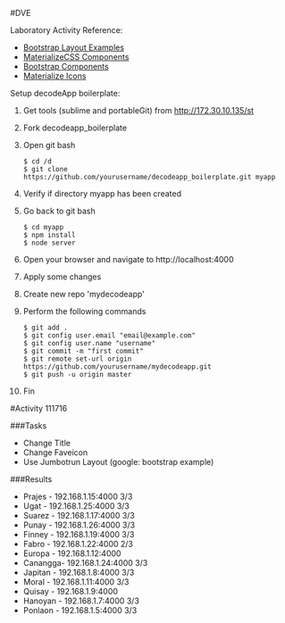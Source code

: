 #DVE

Laboratory Activity Reference:

* [Bootstrap Layout Examples](http://v4-alpha.getbootstrap.com/examples)
* [MaterializeCSS Components](http://materializecss.com/)
* [Bootstrap Components](http://getbootstrap.com/components)
* [Materialize Icons](http://materializecss.com/icons.html)


Setup decodeApp boilerplate:

1. Get tools (sublime and portableGit) from http://172.30.10.135/st
2. Fork decodeapp_boilerplate
3. Open git bash
   
   ```
   $ cd /d
   $ git clone   https://github.com/yourusername/decodeapp_boilerplate.git myapp
   ```
   
4. Verify if directory myapp has been created
5. Go back to git bash
   
   ```
   $ cd myapp
   $ npm install
   $ node server
   ```
   
6. Open your browser and navigate to http://localhost:4000
7. Apply some changes
8. Create new repo 'mydecodeapp'
9. Perform the following commands

	```
	$ git add .
	$ git config user.email "email@example.com"
	$ git config user.name "username"
	$ git commit -m "first commit"
	$ git remote set-url origin https://github.com/yourusername/mydecodeapp.git
	$ git push -u origin master
	```
	
10. Fin


#Activity 111716

###Tasks 

* Change Title
* Change Faveicon
* Use Jumbotrun Layout (google: bootstrap example)

###Results

* Prajes 	- 192.168.1.15:4000 3/3
* Ugat	- 192.168.1.25:4000 3/3	
* Suarez	- 192.168.1.17:4000 3/3
* Punay	- 192.168.1.26:4000 3/3
* Finney	- 192.168.1.19:4000 3/3
* Fabro	- 192.168.1.22:4000 2/3
* Europa  - 192.168.1.12:4000
* Canangga- 192.168.1.24:4000 3/3
* Japitan - 192.168.1.8:4000 3/3
* Moral   - 192.168.1.11:4000 3/3
* Quisay   - 192.168.1.9:4000
* Hanoyan - 192.168.1.7:4000 3/3
* Ponlaon - 192.168.1.5:4000 3/3
